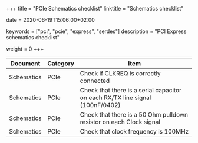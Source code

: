 +++
title = "PCIe Schematics checklist"
linktitle = "Schematics checklist"

date = 2020-06-19T15:06:00+02:00

keywords = ["pci", "pcie", "express", "serdes"]
description = "PCI Express schematics checklist"

weight = 0
+++

| Document   | Category | Item                                                                          |
| ---------- | -------- | ----------------------------------------------------------------------------- |
| Schematics | PCIe     | Check if CLKREQ is correctly connected                                        |
| Schematics | PCIe     | Check that there is a serial capacitor on each RX/TX line signal (100nF/0402) |
| Schematics | PCIe     | Check that there is a 50 Ohm pulldown resistor on each Clock signal           |
| Schematics | PCIe     | Check that clock frequency is 100MHz                                          |
